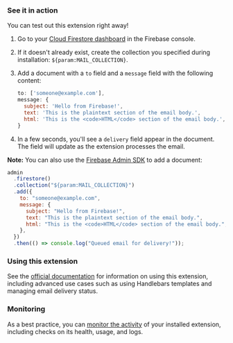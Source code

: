 ### See it in action

You can test out this extension right away!

1.  Go to your [Cloud Firestore dashboard](https://console.firebase.google.com/project/${param:PROJECT_ID}/firestore/data) in the Firebase console.

1.  If it doesn't already exist, create the collection you specified during installation: `${param:MAIL_COLLECTION}`.

1.  Add a document with a `to` field and a `message` field with the following content:

    ```js
    to: ['someone@example.com'],
    message: {
      subject: 'Hello from Firebase!',
      text: 'This is the plaintext section of the email body.',
      html: 'This is the <code>HTML</code> section of the email body.',
    }
    ```

1.  In a few seconds, you'll see a `delivery` field appear in the document. The field will update as the extension processes the email.

**Note:** You can also use the [Firebase Admin SDK][admin_sdk] to add a document:

```js
admin
  .firestore()
  .collection("${param:MAIL_COLLECTION}")
  .add({
    to: "someone@example.com",
    message: {
      subject: "Hello from Firebase!",
      text: "This is the plaintext section of the email body.",
      html: "This is the <code>HTML</code> section of the email body.",
    },
  })
  .then(() => console.log("Queued email for delivery!"));
```

### Using this extension

See the [official documentation](https://firebase.google.com/docs/extensions/official/firestore-send-email) for information on using this extension, including advanced use cases such as using Handlebars templates and managing email delivery status.

### Monitoring

As a best practice, you can [monitor the activity](https://firebase.google.com/docs/extensions/manage-installed-extensions#monitor) of your installed extension, including checks on its health, usage, and logs.

[mail_collection]: https://console.firebase.google.com/project/_/firestore/data~2F${param:MAIL_COLLECTION}
[admin_sdk]: https://firebase.google.com/docs/admin/setup
[amp4email]: https://amp.dev/documentation/guides-and-tutorials/learn/email-spec/amp-email-format/
[handlebars]: https://handlebarsjs.com/
